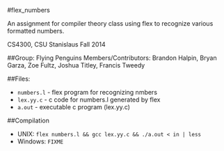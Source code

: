 #flex_numbers

An assignment for compiler theory class using flex to recognize various formatted numbers.

CS4300, CSU Stanislaus Fall 2014

##Group: Flying Penguins
Members/Contributors: Brandon Halpin, Bryan Garza, Zoe Fultz, Joshua Titley, Francis Tweedy

##Files:
- `numbers.l`   - flex program for recognizing nmbers
- `lex.yy.c`    - c code for numbers.l generated by flex
- `a.out`       - executable c program (lex.yy.c)

##Compilation
- UNIX: `flex numbers.l && gcc lex.yy.c && ./a.out < in | less`
- Windows: `FIXME`
